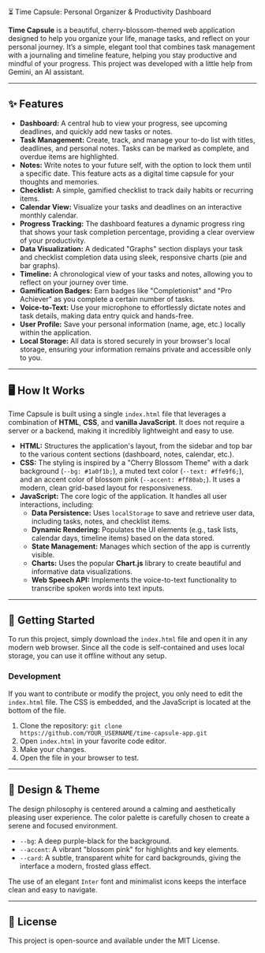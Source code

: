 ⏳ Time Capsule: Personal Organizer & Productivity Dashboard 

**Time Capsule** is a beautiful, cherry-blossom-themed web application designed to help you organize your life, manage tasks, and reflect on your personal journey. It’s a simple, elegant tool that combines task management with a journaling and timeline feature, helping you stay productive and mindful of your progress. This project was developed with a little help from Gemini, an AI assistant.

---

## ✨ Features

-   **Dashboard:** A central hub to view your progress, see upcoming deadlines, and quickly add new tasks or notes.
-   **Task Management:** Create, track, and manage your to-do list with titles, deadlines, and personal notes. Tasks can be marked as complete, and overdue items are highlighted.
-   **Notes:** Write notes to your future self, with the option to lock them until a specific date. This feature acts as a digital time capsule for your thoughts and memories.
-   **Checklist:** A simple, gamified checklist to track daily habits or recurring items.
-   **Calendar View:** Visualize your tasks and deadlines on an interactive monthly calendar.
-   **Progress Tracking:** The dashboard features a dynamic progress ring that shows your task completion percentage, providing a clear overview of your productivity.
-   **Data Visualization:** A dedicated "Graphs" section displays your task and checklist completion data using sleek, responsive charts (pie and bar graphs).
-   **Timeline:** A chronological view of your tasks and notes, allowing you to reflect on your journey over time.
-   **Gamification Badges:** Earn badges like "Completionist" and "Pro Achiever" as you complete a certain number of tasks.
-   **Voice-to-Text:** Use your microphone to effortlessly dictate notes and task details, making data entry quick and hands-free.
-   **User Profile:** Save your personal information (name, age, etc.) locally within the application.
-   **Local Storage:** All data is stored securely in your browser's local storage, ensuring your information remains private and accessible only to you.

---

## 🖥️ How It Works

Time Capsule is built using a single `index.html` file that leverages a combination of **HTML**, **CSS**, and **vanilla JavaScript**. It does not require a server or a backend, making it incredibly lightweight and easy to use.

-   **HTML:** Structures the application's layout, from the sidebar and top bar to the various content sections (dashboard, notes, calendar, etc.).
-   **CSS:** The styling is inspired by a "Cherry Blossom Theme" with a dark background (`--bg: #1a0f1b;`), a muted text color (`--text: #ffe9f6;`), and an accent color of blossom pink (`--accent: #ff80ab;`). It uses a modern, clean grid-based layout for responsiveness.
-   **JavaScript:** The core logic of the application. It handles all user interactions, including:
    -   **Data Persistence:** Uses `localStorage` to save and retrieve user data, including tasks, notes, and checklist items.
    -   **Dynamic Rendering:** Populates the UI elements (e.g., task lists, calendar days, timeline items) based on the data stored.
    -   **State Management:** Manages which section of the app is currently visible.
    -   **Charts:** Uses the popular **Chart.js** library to create beautiful and informative data visualizations.
    -   **Web Speech API:** Implements the voice-to-text functionality to transcribe spoken words into text inputs.

---

## 🚀 Getting Started

To run this project, simply download the `index.html` file and open it in any modern web browser. Since all the code is self-contained and uses local storage, you can use it offline without any setup.

### Development

If you want to contribute or modify the project, you only need to edit the `index.html` file. The CSS is embedded, and the JavaScript is located at the bottom of the file.

1.  Clone the repository:
    `git clone https://github.com/YOUR_USERNAME/time-capsule-app.git`
2.  Open `index.html` in your favorite code editor.
3.  Make your changes.
4.  Open the file in your browser to test.

---

## 🎨 Design & Theme

The design philosophy is centered around a calming and aesthetically pleasing user experience. The color palette is carefully chosen to create a serene and focused environment.

-   `--bg`: A deep purple-black for the background.
-   `--accent`: A vibrant "blossom pink" for highlights and key elements.
-   `--card`: A subtle, transparent white for card backgrounds, giving the interface a modern, frosted glass effect.

The use of an elegant `Inter` font and minimalist icons keeps the interface clean and easy to navigate.

---

## 📄 License

This project is open-source and available under the MIT License.
